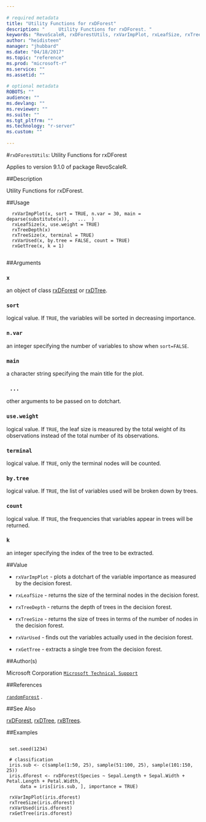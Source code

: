 ```yaml
--- 
 
# required metadata 
title: "Utility Functions for rxDForest" 
description: "     Utility Functions for rxDForest. " 
keywords: "RevoScaleR, rxDForestUtils, rxVarImpPlot, rxLeafSize, rxTreeDepth, rxTreeSize, rxVarUsed, rxGetTree, models, tree, classif, regression, classification" 
author: "heidisteen" 
manager: "jhubbard" 
ms.date: "04/18/2017" 
ms.topic: "reference" 
ms.prod: "microsoft-r" 
ms.service: "" 
ms.assetid: "" 
 
# optional metadata 
ROBOTS: "" 
audience: "" 
ms.devlang: "" 
ms.reviewer: "" 
ms.suite: "" 
ms.tgt_pltfrm: "" 
ms.technology: "r-server" 
ms.custom: "" 
 
--- 
```

 
 
 
 
 
 
 
 
 #`rxDForestUtils`: Utility Functions for rxDForest

 Applies to version 9.1.0 of package RevoScaleR.
 
 
 ##Description
 
Utility Functions for rxDForest.
 
 
 ##Usage

```   
  rxVarImpPlot(x, sort = TRUE, n.var = 30, main = deparse(substitute(x)),   ...  )
  rxLeafSize(x, use.weight = TRUE)
  rxTreeDepth(x)
  rxTreeSize(x, terminal = TRUE)
  rxVarUsed(x, by.tree = FALSE, count = TRUE)
  rxGetTree(x, k = 1)	   
 
```
 
 ##Arguments

   
    
 ### `x`
  an object of class [rxDForest](../../r-reference/revoscaler/rxdforest.md) or [rxDTree](rxDTree.md). 
  
  
    
 ### `sort`
  logical value. If `TRUE`, the variables will be sorted in decreasing importance. 
  
    
 ### `n.var`
  an integer specifying the number of variables to show when `sort=FALSE`. 
  
    
 ### `main`
  a character string specifying the main title for the plot. 
  
    
 ### ` ...`
  other arguments to be passed on to dotchart. 
  
  
    
 ### `use.weight`
  logical value. If `TRUE`, the leaf size is measured by the total weight of its observations  instead of the total number of its observations. 
  
  
    
 ### `terminal`
  logical value. If `TRUE`, only the terminal nodes will be counted. 
  
  
    
 ### `by.tree`
  logical value. If `TRUE`, the list of variables used will be broken down by trees. 
  
    
 ### `count`
  logical value. If `TRUE`, the frequencies that variables appear in trees will be returned. 
  
  
    
 ### `k`
  an integer specifying the index of the tree to be extracted. 
  
 
 
 ##Value
 


* `rxVarImpPlot` -  plots a dotchart of the variable importance as measured by the decision forest.


* `rxLeafSize` -  returns the size of the terminal nodes in the decision forest.


* `rxTreeDepth` -  returns the depth of trees in the decision forest.


* `rxTreeSize` -  returns the size of trees in terms of the number of nodes in the decision forest.


* `rxVarUsed` -  finds out the variables actually used in the decision forest.


* `rxGetTree` -  extracts a single tree from the decision forest.



 
 ##Author(s)
 
Microsoft Corporation [`Microsoft Technical Support`](https://go.microsoft.com/fwlink/?LinkID=698556&clcid=0x409)

 
 
 ##References
 
[`randomForest`](http://cran.r-project.org/web/packages/randomForest/index.html)
.
 
 
 ##See Also
 
[rxDForest](../../r-reference/revoscaler/rxdforest.md), [rxDTree](rxDTree.md), [rxBTrees](../../r-reference/revoscaler/rxbtrees.md).
   
 ##Examples

 ```
   
  set.seed(1234)
  
  # classification
  iris.sub <- c(sample(1:50, 25), sample(51:100, 25), sample(101:150, 25))
  iris.dforest <- rxDForest(Species ~ Sepal.Length + Sepal.Width + Petal.Length + Petal.Width, 
      data = iris[iris.sub, ], importance = TRUE)
      
  rxVarImpPlot(iris.dforest)
  rxTreeSize(iris.dforest)
  rxVarUsed(iris.dforest)
  rxGetTree(iris.dforest)
 
```
 
 
 
 
 
 
